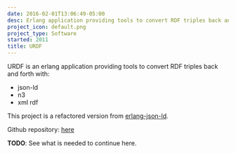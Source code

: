 ```yaml
---
date: 2016-02-01T13:06:49-05:00
desc: Erlang application providing tools to convert RDF triples back and forth with json-ld, n3 and xml rdf.
project_icon: default.png
project_type: Software
started: 2011
title: URDF
---
```


URDF is an erlang application providing tools to convert RDF triples back and forth with:

+ json-ld
+ n3
+ xml rdf

This project is a refactored version from [erlang-json-ld](https://github.com/nrdufour/erlang-json-ld).

Github repository: [here](https://github.com/nrdufour/urdf)

**TODO**: See what is needed to continue here.